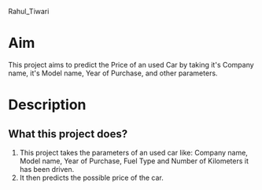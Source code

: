 Rahul_Tiwari 
# Aim
This project aims to predict the Price of an used Car by taking it's Company name, it's Model name, Year of Purchase, and other parameters.


# Description

## What this project does?

1. This project takes the parameters of an used car like: Company name, Model name, Year of Purchase, Fuel Type and Number of Kilometers it has been driven.
2. It then predicts the possible price of the car.
